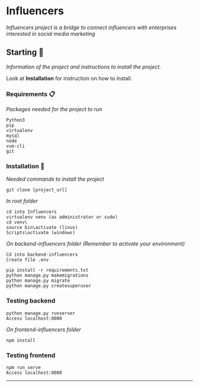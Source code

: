 # Influencers

_Influencers project is a bridge to connect influencers with enterprises interested in social media marketing_

## Starting 🚀

_Information of the project and instructions to install the project._

Look at  **Installation** for instruction on how to install.


### Requirements 📋

_Packages needed for the project to run_

```
Python3
pip
virtualenv
mysql
node
vue-cli
git
```

### Installation 🔧

_Needed commands to install the project_

```
git clone [project_url]
```

_In root folder_

```
cd into Influencers
virtualenv venv (as administrator or sudo)
cd venv\
source bin\activate (linux)
Scripts\activate (windows)
```

_On backend-influencers folder (Remember to activate your environment)_
```
Cd into backend-influencers
Create file .env
```
```
pip install -r requirements.txt
python manage.py makemigrations
python manage.py migrate
python manage.py createsuperuser

```
### Testing backend
```
python manage.py runserver
Access localhost:8000
```
_On frontend-influencers folder_
```
npm install
```
### Testing frontend
```
npm run serve
Access localhost:8080
```



---